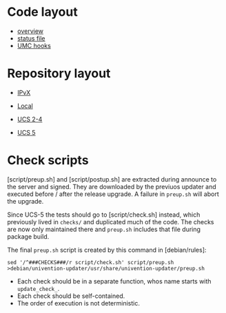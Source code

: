 Code layout
===========

* [overview](doc/code.md)
* [status file](doc/status.md)
* [UMC hooks](doc/hooks.md)

Repository layout
=================
* [IPvX](https://updates.software-univention.de/)
* [Local](http://univention-repository.$FQDN/univention-repository/)

* [UCS 2-4](doc/layout4.md)
* [UCS 5](doc/layout5.md)

Check scripts
=============

[script/preup.sh] and [script/postup.sh] are extracted during announce to the server and signed.
They are downloaded by the previuos updater and executed before / after the release upgrade.
A failure in `preup.sh` will abort the upgrade.

Since UCS-5 the tests should go to [script/check.sh] instead, which previously lived in `checks/` and duplicated much of the code.
The checks are now only maintained there and `preup.sh` includes that file during package build.

The final `preup.sh` script is created by this command in [debian/rules]:

	sed '/^###CHECKS###/r script/check.sh' script/preup.sh >debian/univention-updater/usr/share/univention-updater/preup.sh

* Each check should be in a separate function, whos name starts with `update_check_`.
* Each check should be self-contained.
* The order of execution is not deterministic.
